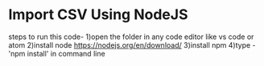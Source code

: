 # Import CSV Using NodeJS

   steps to run this code-
   1)open the folder in any code editor like vs code or atom
   2)install node https://nodejs.org/en/download/
   3)install npm 
   4)type -'npm install' in command line
   
